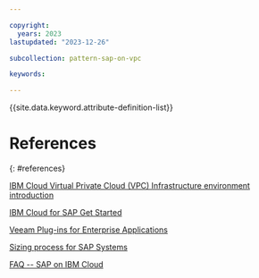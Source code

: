 ```yaml
---

copyright:
  years: 2023
lastupdated: "2023-12-26"

subcollection: pattern-sap-on-vpc

keywords:

---
```


{{site.data.keyword.attribute-definition-list}}

# References
{: #references}

[IBM Cloud Virtual Private Cloud (VPC) Infrastructure environment introduction](https://cloud.ibm.com/docs/sap?topic=sap-vpc-env-introduction)

[IBM Cloud for SAP Get Started](https://cloud.ibm.com/docs/sap?topic=sap-get-started)

[Veeam Plug-ins for Enterprise Applications](https://helpcenter.veeam.com/docs/backup/plugins/overview.html?ver=120)

[Sizing process for SAP Systems](https://cloud.ibm.com/docs/sap?topic=sap-sizing&interface=ui)

[FAQ -- SAP on IBM Cloud](https://cloud.ibm.com/docs/sap?topic=sap-faq-ibm-cloud-for-sap)
